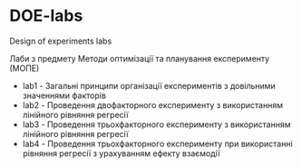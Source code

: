 # DOE-labs

Design of experiments labs

Лаби з предмету Методи оптимізації та планування експерименту (МОПЕ)

- lab1 - Загальні принципи організації експериментів з довільними значеннями факторів
- lab2 - Проведення двофакторного експерименту з використанням лінійного рівняння регресії
- lab3 - Проведення трьохфакторного експерименту з використанням лінійного рівняння регресії
- lab4 - Проведення трьохфакторного експерименту при використанні рівняння регресії з урахуванням ефекту взаємодії
